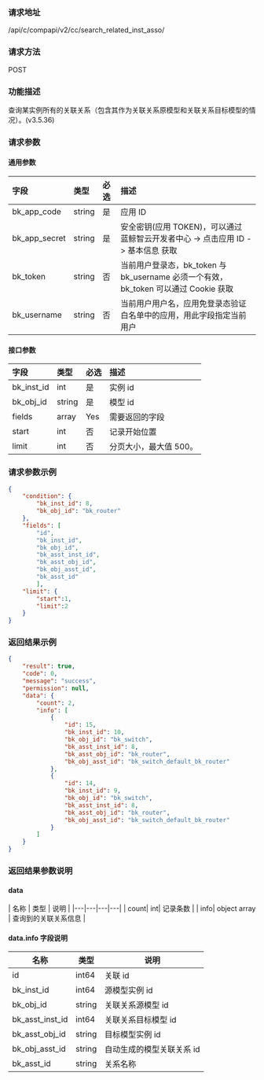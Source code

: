 
### 请求地址

/api/c/compapi/v2/cc/search_related_inst_asso/



### 请求方法

POST


### 功能描述

查询某实例所有的关联关系（包含其作为关联关系原模型和关联关系目标模型的情况）。(v3.5.36)

### 请求参数

#### 通用参数

| 字段          | 类型   | 必选 | 描述                                                         |
| :------------ | :----- | :--- | :----------------------------------------------------------- |
| bk_app_code   | string | 是   | 应用 ID                                                       |
| bk_app_secret | string | 是   | 安全密钥(应用 TOKEN)，可以通过 蓝鲸智云开发者中心 -> 点击应用 ID -> 基本信息 获取 |
| bk_token      | string | 否   | 当前用户登录态，bk_token 与 bk_username 必须一个有效，bk_token 可以通过 Cookie 获取 |
| bk_username   | string | 否   | 当前用户用户名，应用免登录态验证白名单中的应用，用此字段指定当前用户 |

#### 接口参数

| 字段       | 类型   | 必选 | 描述                     |
| :--------- | :----- | :--- | :----------------------- |
| bk_inst_id | int    | 是   | 实例 id                   |
| bk_obj_id  | string | 是   | 模型 id                   |
| fields     | array  | Yes   | 需要返回的字段 |
| start      | int    | 否   | 记录开始位置             |
| limit      | int    | 否   | 分页大小，最大值 500。    |

### 请求参数示例

```json
{
	"condition": {
        "bk_inst_id": 8,
        "bk_obj_id": "bk_router"
    },
    "fields": [
    	"id",
    	"bk_inst_id",
    	"bk_obj_id",
    	"bk_asst_inst_id",
    	"bk_asst_obj_id",
    	"bk_obj_asst_id",
    	"bk_asst_id"
    	],
    "limit": {
    	"start":1,
    	"limit":2
    }
}
```

### 返回结果示例

```json
{
    "result": true,
    "code": 0,
    "message": "success",
    "permission": null,
    "data": {
        "count": 2,
        "info": [
            {
                "id": 15,
                "bk_inst_id": 10,
                "bk_obj_id": "bk_switch",
                "bk_asst_inst_id": 8,
                "bk_asst_obj_id": "bk_router",
                "bk_obj_asst_id": "bk_switch_default_bk_router"
            },
            {
                "id": 14,
                "bk_inst_id": 9,
                "bk_obj_id": "bk_switch",
                "bk_asst_inst_id": 8,
                "bk_asst_obj_id": "bk_router",
                "bk_obj_asst_id": "bk_switch_default_bk_router"
            }
        ]
    }
}
```

### 返回结果参数说明

#### data

| 名称  | 类型  | 说明 |
|---|---|---|---|
| count| int| 记录条数 |
| info| object array |  查询到的关联关系信息 |

#### data.info 字段说明
| 名称            | 类型   | 说明                     |
| --------------- | ------ | ------------------------ |
| id              | int64  | 关联 id                   |
| bk_inst_id      | int64  | 源模型实例 id             |
| bk_obj_id       | string | 关联关系源模型 id         |
| bk_asst_inst_id | int64  | 关联关系目标模型 id       |
| bk_asst_obj_id  | string | 目标模型实例 id           |
| bk_obj_asst_id  | string | 自动生成的模型关联关系 id |
| bk_asst_id      | string | 关系名称                 |